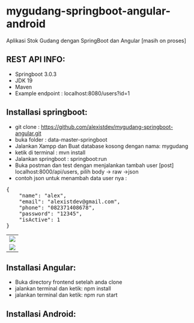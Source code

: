 # mygudang-springboot-angular-android
Aplikasi Stok Gudang dengan SpringBoot dan Angular [masih on proses]

## REST API INFO:
- Springboot 3.0.3
- JDK 19
- Maven
- Example endpoint : localhost:8080/users?id=1

## Installasi springboot:
- git clone : https://github.com/alexistdev/mygudang-springboot-angular.git
- buka folder : data-master-springboot
- Jalankan Xampp dan Buat database kosong dengan nama: mygudang
- ketik di terminal : mvn install
- Jalankan springboot : springboot:run
- Buka postman dan test dengan menjalankan tambah user [post] localhost:8000/api/users,
pilih body -> raw ->json
- contoh json untuk menambah data user nya :

<pre>
{
    "name": "alex",
    "email": "alexistdev@gmail.com",
    "phone": "082371408678",
    "password": "12345",
    "isActive": 1
}
</pre>

<table>
<tr>
<td><img src="https://i.postimg.cc/mDN2mkLp/postman2.png" /></td>
</tr>
<tr>
<td><img src="https://i.postimg.cc/dtqP2nTY/postman6.png" /></td>
</tr>
</table>

## Installasi Angular:
- Buka directory frontend setelah anda clone
- jalankan terminal dan ketik: npm install
- jalankan terminal dan ketik: npm run start

## Installasi Android:
